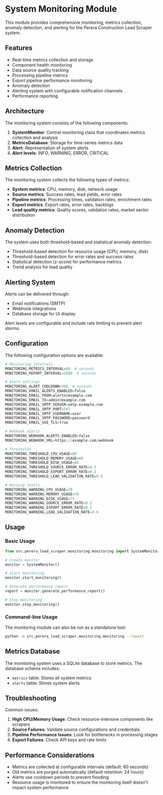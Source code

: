 # System Monitoring Module

This module provides comprehensive monitoring, metrics collection, anomaly detection, and alerting for the Perera Construction Lead Scraper system.

## Features

- Real-time metrics collection and storage
- Component health monitoring
- Data source quality tracking
- Processing pipeline metrics
- Export pipeline performance monitoring
- Anomaly detection
- Alerting system with configurable notification channels
- Performance reporting

## Architecture

The monitoring system consists of the following components:

1. **SystemMonitor**: Central monitoring class that coordinates metrics collection and analysis
2. **MetricsDatabase**: Storage for time-series metrics data
3. **Alert**: Representation of system alerts
4. **Alert levels**: INFO, WARNING, ERROR, CRITICAL

## Metrics Collection

The monitoring system collects the following types of metrics:

- **System metrics**: CPU, memory, disk, network usage
- **Source metrics**: Success rates, lead yields, error rates
- **Pipeline metrics**: Processing times, validation rates, enrichment rates
- **Export metrics**: Export rates, error rates, backlogs
- **Lead quality metrics**: Quality scores, validation rates, market sector distribution

## Anomaly Detection

The system uses both threshold-based and statistical anomaly detection:

- Threshold-based detection for resource usage (CPU, memory, disk)
- Threshold-based detection for error rates and success rates
- Statistical detection (z-score) for performance metrics
- Trend analysis for lead quality

## Alerting System

Alerts can be delivered through:

- Email notifications (SMTP)
- Webhook integrations
- Database storage for UI display

Alert levels are configurable and include rate limiting to prevent alert storms.

## Configuration

The following configuration options are available:

```python
# Monitoring intervals
MONITORING_METRICS_INTERVAL=60  # seconds
MONITORING_REPORT_INTERVAL=3600  # seconds

# Alert settings
MONITORING_ALERT_COOLDOWN=300  # seconds
MONITORING_EMAIL_ALERTS_ENABLED=false
MONITORING_EMAIL_FROM=alerts@example.com
MONITORING_EMAIL_TO=admin@example.com
MONITORING_EMAIL_SMTP_SERVER=smtp.example.com
MONITORING_EMAIL_SMTP_PORT=587
MONITORING_EMAIL_SMTP_USERNAME=user
MONITORING_EMAIL_SMTP_PASSWORD=password
MONITORING_EMAIL_USE_TLS=true

# Webhook alerts
MONITORING_WEBHOOK_ALERTS_ENABLED=false
MONITORING_WEBHOOK_URL=https://example.com/webhook

# Thresholds
MONITORING_THRESHOLD_CPU_USAGE=80
MONITORING_THRESHOLD_MEMORY_USAGE=80
MONITORING_THRESHOLD_DISK_USAGE=85
MONITORING_THRESHOLD_SOURCE_ERROR_RATE=0.3
MONITORING_THRESHOLD_EXPORT_ERROR_RATE=0.2
MONITORING_THRESHOLD_LEAD_VALIDATION_RATE=0.5

# Warning levels
MONITORING_WARNING_CPU_USAGE=70
MONITORING_WARNING_MEMORY_USAGE=70
MONITORING_WARNING_DISK_USAGE=75
MONITORING_WARNING_SOURCE_ERROR_RATE=0.2
MONITORING_WARNING_EXPORT_ERROR_RATE=0.1
MONITORING_WARNING_LEAD_VALIDATION_RATE=0.6
```

## Usage

### Basic Usage

```python
from src.perera_lead_scraper.monitoring.monitoring import SystemMonitor

# Create monitor
monitor = SystemMonitor()

# Start monitoring
monitor.start_monitoring()

# Generate performance report
report = monitor.generate_performance_report()

# Stop monitoring
monitor.stop_monitoring()
```

### Command-line Usage

The monitoring module can also be run as a standalone tool:

```bash
python -m src.perera_lead_scraper.monitoring.monitoring --report
```

## Metrics Database

The monitoring system uses a SQLite database to store metrics. The database schema includes:

- `metrics` table: Stores all system metrics
- `alerts` table: Stores system alerts

## Troubleshooting

Common issues:

1. **High CPU/Memory Usage**: Check resource-intensive components like scrapers
2. **Source Failures**: Validate source configurations and credentials
3. **Pipeline Performance Issues**: Look for bottlenecks in processing stages
4. **Export Failures**: Check API keys and rate limits

## Performance Considerations

- Metrics are collected at configurable intervals (default: 60 seconds)
- Old metrics are purged automatically (default retention: 24 hours)
- Alerts use cooldown periods to prevent flooding
- Resource usage is monitored to ensure the monitoring itself doesn't impact system performance